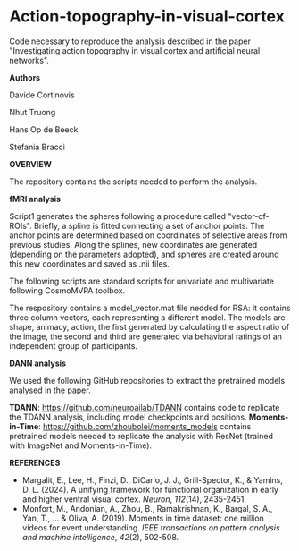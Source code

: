# Action-topography-in-visual-cortex

Code necessary to reproduce the analysis described in the paper "Investigating action topography in visual cortex and artificial neural networks".

**Authors**

Davide Cortinovis

Nhut Truong

Hans Op de Beeck

Stefania Bracci

**OVERVIEW**

The repository contains the scripts needed to perform the analysis.

**fMRI analysis**

Script1 generates the spheres following a procedure called "vector-of-ROIs". Briefly, a spline is fitted connecting a set of anchor points. The anchor points are determined based on coordinates of selective areas from previous studies. Along the splines, new coordinates are generated (depending on the parameters adopted), and spheres are created around this new coordinates and saved as .nii files.

The following scripts are standard scripts for univariate and multivariate following CosmoMVPA toolbox.

The respository contains a model_vector.mat file nedded for RSA: it contains three column vectors, each representing a different model. The models are shape, animacy, action, the first generated by calculating the aspect ratio of the image, the second and third are generated via behavioral ratings of an independent group of participants.

**DANN analysis**

We used the following GitHub repositories to extract the pretrained models analysed in the paper.

**TDANN**: https://github.com/neuroailab/TDANN contains code to replicate the TDANN analysis, including model checkpoints and positions.
**Moments-in-Time**: https://github.com/zhoubolei/moments_models contains pretrained models needed to replicate the analysis with ResNet (trained with ImageNet and Moments-in-Time).

**REFERENCES**

 - Margalit, E., Lee, H., Finzi, D., DiCarlo, J. J., Grill-Spector, K., & Yamins, D. L. (2024). A unifying framework for  functional organization in early and higher ventral visual cortex. _Neuron_, _112_(14), 2435-2451.
 - Monfort, M., Andonian, A., Zhou, B., Ramakrishnan, K., Bargal, S. A., Yan, T., ... & Oliva, A. (2019). Moments in time dataset: one million videos for event understanding. _IEEE transactions on pattern analysis and machine intelligence_, _42_(2), 502-508.
